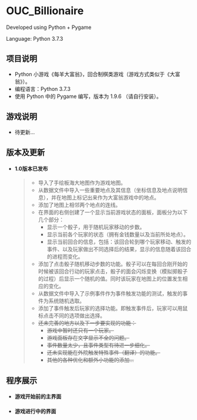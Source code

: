 # OUC_Billionaire

Developed using Python + Pygame 

Language: Python 3.7.3

## 项目说明

- Python 小游戏《每羊大富翁》，回合制棋类游戏（游戏方式类似于《大富翁》）。
- 编程语言：Python 3.7.3
- 使用 Python 中的 Pygame 编写，版本为 1.9.6 （请自行安装）。

## 游戏说明

+ 待更新...

## 版本及更新

- #### 1.0版本已发布

  > - 导入了手绘板海大地图作为游戏地图。
  > - 从数据文件中导入一些重要地点及其信息（坐标信息及地点说明信息），并在地图上标记出来作为大富翁游戏中的地点。
  > - 添加了地图上相邻两个地点的连线。
  > - 在界面的右侧创建了一个显示当前游戏状态的面板，面板分为以下几个部分：
  >   + 显示一个骰子，用于随机玩家移动的步数。
  >   + 显示当前各个玩家的状态（拥有金钱数量以及当前所处地点）。
  >   + 显示当前回合的信息，包括：该回合轮到哪个玩家移动、触发的事件、以及玩家做出不同选择后的结果，显示的信息随着该回合的进程而变化。
  > - 添加了点击骰子随机移动步数的功能。骰子可以在每回合刚开始的时候被该回合行动的玩家点击，骰子的面会闪烁变换（模拟掷骰子的过程）后显示一个随机的值。同时该玩家在地图上的位置发生相应的变化。
  > - 从数据文件中导入了示例事件作为事件触发功能的测试，触发的事件为系统随机选取。
  > - 添加了事件触发后玩家的选择功能。即触发事件后，玩家可以用鼠标点击不同的选项做出选择。
  > - ~~还未完善的地方以及下一步要实现的功能：~~
  >   + ~~游戏中暂时还只有一个玩家。~~
  >   + ~~游戏面板存在文字显示不全的问题。~~
  >   + ~~事件数量太少，且事件类型有待进一步细化。~~
  >   + ~~还未实现能在外院触发特殊事件（翻译）的功能。~~
  >   + ~~其他的各种优化和额外小功能的添加...~~

## 程序展示

- #### 游戏开始前的主界面

- #### 游戏进行中的界面